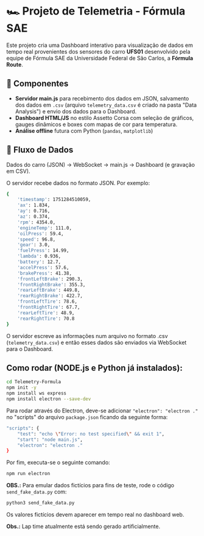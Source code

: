 # 🏎️ Projeto de Telemetria - Fórmula SAE

Este projeto cria uma Dashboard interativo para visualização de dados em tempo real provenientes dos sensores do carro **UFS01** desenvolvido pela equipe de Fórmula SAE da Universidade Federal de São Carlos, a **Fórmula Route**.

## 🔧 Componentes

- **Servidor main.js** para recebimento dos dados em JSON, salvamento dos dados em `.csv` (arquivo `telemetry_data.csv` é criado na pasta "Data Analysis") e envio dos dados para o Dashboard.
- **Dashboard HTML/JS** no estilo Assetto Corsa com seleção de gráficos, gauges dinâmicos e boxes com mapas de cor para temperatura.
- **Análise offline** futura com Python (`pandas`, `matplotlib`)

## 📡 Fluxo de Dados

Dados do carro (JSON) → WebSocket → main.js → Dashboard (e gravação em CSV).

O servidor recebe dados no formato JSON. Por exemplo:

```bash
{
    'timestamp': 1751284510059, 
    'ax': 1.834, 
    'ay': 0.716, 
    'az': 0.374, 
    'rpm': 4354.0, 
    'engineTemp': 111.0, 
    'oilPress': 59.4, 
    'speed': 96.8, 
    'gear': 3.0, 
    'fuelPress': 14.99, 
    'lambda': 0.936, 
    'battery': 12.7, 
    'accelPress': 57.6, 
    'brakePress': 41.38, 
    'frontLeftBrake': 290.3, 
    'frontRightBrake': 355.3, 
    'rearLeftBrake': 449.8, 
    'rearRightBrake': 422.7, 
    'frontLeftTire': 78.6, 
    'frontRightTire': 67.7, 
    'rearLeftTire': 48.9, 
    'rearRightTire': 70.8
}
``` 

O servidor escreve as informações num arquivo no formato .csv (`telemetry_data.csv`) e então esses dados são enviados via WebSocket para o Dashboard.

## Como rodar (NODE.js e Python já instalados):
```bash
cd Telemetry-Formula
npm init -y
npm install ws express
npm install electron --save-dev
```

Para rodar através do Electron, deve-se adicionar `"electron": "electron ."` no "scripts" do arquivo `package.json` ficando da seguinte forma:
```bash
"scripts": {
    "test": "echo \"Error: no test specified\" && exit 1",
    "start": "node main.js",
    "electron": "electron ."
}
```

Por fim, executa-se o seguinte comando:
```bash
npm run electron
```

**OBS.:** Para emular dados fictícios para fins de teste, rode o código `send_fake_data.py` com:
```bash
python3 send_fake_data.py
```

Os valores fictícios devem aparecer em tempo real no dashboard web.

**Obs.:** Lap time atualmente está sendo gerado artificialmente.